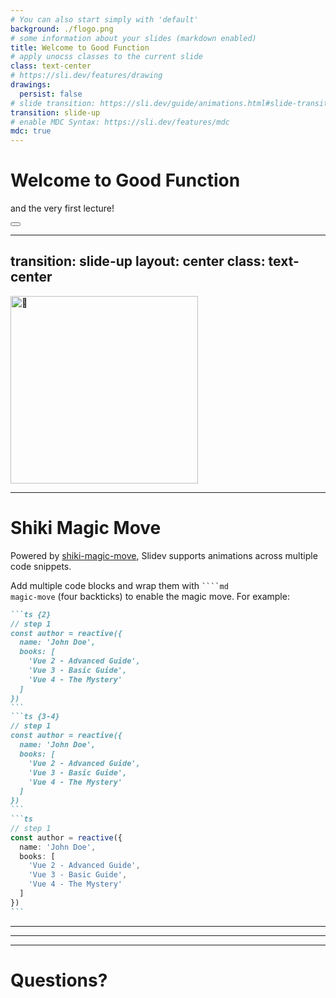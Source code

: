 ```yaml
---
# You can also start simply with 'default'
background: ./flogo.png
# some information about your slides (markdown enabled)
title: Welcome to Good Function
# apply unocss classes to the current slide
class: text-center
# https://sli.dev/features/drawing
drawings:
  persist: false
# slide transition: https://sli.dev/guide/animations.html#slide-transitions
transition: slide-up
# enable MDC Syntax: https://sli.dev/features/mdc
mdc: true
---
```


# Welcome to Good Function

and the very first lecture!


<div class="abs-br m-6 text-xl">
  <button @click="$slidev.nav.openInEditor" title="Open in Editor" class="slidev-icon-btn">
    <carbon:edit />
  </button>
</div>

<!--
The last comment block of each slide will be treated as slide notes. It will be visible and editable in Presenter Mode along with the slide. [Read more in the docs](https://sli.dev/guide/syntax.html#notes)
-->

---
transition: slide-up
layout: center
class: text-center
---

<picture>
  <source srcset="https://fonts.gstatic.com/s/e/notoemoji/latest/1f917/512.webp" type="image/webp">
  <img src="https://fonts.gstatic.com/s/e/notoemoji/latest/1f917/512.gif" alt="🤗" width="300" height="300">
</picture>


---

# Shiki Magic Move

Powered by [shiki-magic-move](https://shiki-magic-move.netlify.app/), Slidev supports animations across multiple code snippets.

Add multiple code blocks and wrap them with <code>````md magic-move</code> (four backticks) to enable the magic move. For example:

````md magic-move {lines: true}
```ts {2}
// step 1
const author = reactive({
  name: 'John Doe',
  books: [
    'Vue 2 - Advanced Guide',
    'Vue 3 - Basic Guide',
    'Vue 4 - The Mystery'
  ]
})
```
```ts {3-4}
// step 1
const author = reactive({
  name: 'John Doe',
  books: [
    'Vue 2 - Advanced Guide',
    'Vue 3 - Basic Guide',
    'Vue 4 - The Mystery'
  ]
})
```
```ts
// step 1
const author = reactive({
  name: 'John Doe',
  books: [
    'Vue 2 - Advanced Guide',
    'Vue 3 - Basic Guide',
    'Vue 4 - The Mystery'
  ]
})
```
````

---

<Tweet id="1854994763164139923" scale="0.85" />

---


---

# Questions?
<Toc columns="3"/>
